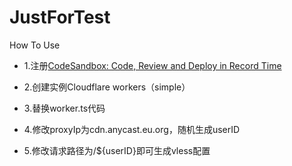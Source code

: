 # JustForTest
How To Use

- 1.注册[CodeSandbox: Code, Review and Deploy in Record Time](https://codesandbox.io/)

- 2.创建实例Cloudflare workers（simple）

- 3.替换worker.ts代码

- 4.修改proxyIp为cdn.anycast.eu.org，随机生成userID

- 5.修改请求路径为/${userID}即可生成vless配置
